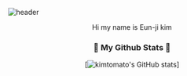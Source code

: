 ![header](https://capsule-render.vercel.app/api?type=transparent&color=FCFBF7&height=100&section=header&text=KIMTOMATO's_Github%20&fontSize=20&animation=fadeIn&fontColor=E02B2B)




<!--
**kimtomato/kimtomato** is a ✨ _special_ ✨ repository because its `README.md` (this file) appears on your GitHub profile.

Here are some ideas to get you started:

- 🔭 I’m currently working on ...
- 🌱 I’m currently learning ...
- 👯 I’m looking to collaborate on ...
- 🤔 I’m looking for help with ...
- 💬 Ask me about ...
- 📫 How to reach me: ...
- 😄 Pronouns: ...
- ⚡ Fun fact: ...
-->


<div align="center">
Hi my name is Eun-ji kim 

</div>

<h3 align="center"> 🍅 My Github Stats 🍅 </h3>
<div align="center">

[![kimtomato's GitHub stats](https://github-readme-stats.vercel.app/api?username=kimtomato&hide_title=true&show_icons=true&include_all_commits=true&disable_animations=true&theme=merko)]
</div>


